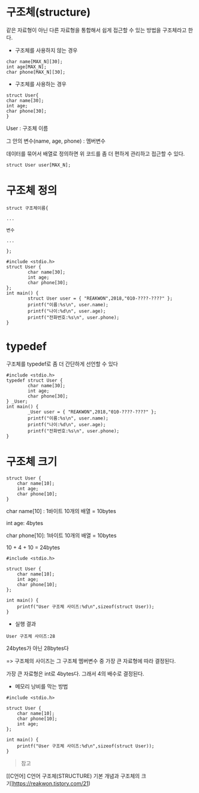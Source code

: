 # 구조체(structure)

같은 자료형이 아닌 다른 자료형을 통합해서 쉽게 접근할 수 있는 방법을 구조체라고 한다. 

- 구조체를 사용하지 않는 경우

```
char name[MAX_N][30];
int age[MAX_N];
char phone[MAX_N][30];
```



- 구조체를 사용하는 경우

```
struct User{
char name[30];
int age;
char phone[30];
}
```

User : 구조체 이름

그 안의 변수(name, age, phone) : 멤버변수

데이터를 묶어서 배열로 정의하면 위 코드를 좀 더 편하게 관리하고 접근할 수 있다. 

```
struct User user[MAX_N];
```

# 구조체 정의

```
struct 구조체이름{

...

변수

...

};
```

```
#include <stdio.h>
struct User {
        char name[30];
        int age;
        char phone[30];
};
int main() {
        struct User user = { "REAKWON",2018,"010-????-????" };
        printf("이름:%s\n", user.name);
        printf("나이:%d\n", user.age);
        printf("전화번호:%s\n", user.phone);
}
```

# typedef

구조체를 typedef로 좀 더 간단하게 선언할 수 있다

```
#include <stdio.h>
typedef struct User {
        char name[30];
        int age;
        char phone[30];
} _User;
int main() {
        _User user = { "REAKWON",2018,"010-????-????" };
        printf("이름:%s\n", user.name);
        printf("나이:%d\n", user.age);
        printf("전화번호:%s\n", user.phone);
}
```

# 구조체 크기

```
struct User { 
    char name[10]; 
    int age; 
    char phone[10]; 
}
```

char name[10] : 1바이트 10개의 배열 = 10bytes

int age: 4bytes

char phone[10]: 1바이트 10개의 배열 = 10bytes

10 + 4 + 10 = 24bytes

```
#include <stdio.h>

struct User {
    char name[10];
    int age;
    char phone[10];
};

int main() {
    printf("User 구조체 사이즈:%d\n",sizeof(struct User));
}
```

- 실행 결과

```
User 구조체 사이즈:28
```

24bytes가 아닌 28bytes다

=> 구조체의 사이즈는 그 구조체 멤버변수 중 가장 큰 자료형에 따라 결정된다.

가장 큰 자료형은 int로 4bytes다. 그래서 4의 배수로 결정된다.


- 메모리 낭비를 막는 방법

```
#include <stdio.h>

struct User {
    char name[10];
    char phone[10];
    int age;
};

int main() {
    printf("User 구조체 사이즈:%d\n",sizeof(struct User));
}
```


> 참고

[[C언어] C언어 구조체(STRUCTURE) 기본 개념과 구조체의 크기]https://reakwon.tistory.com/21)
